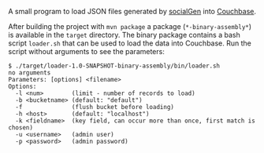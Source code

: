 A small program to load JSON files generated by 
[socialGen](https://github.com/pouriapirz/socialGen) into 
[Couchbase](http://www.couchbase.com/).

After building the project with `mvn package` a package (`*-binary-assembly*`) is available in the `target` directory.
The binary package contains a bash script `loader.sh` that can be used to load the data into Couchbase.
Run the script without arguments to see the parameters:

    $ ./target/loader-1.0-SNAPSHOT-binary-assembly/bin/loader.sh
    no arguments
    Parameters: [options] <filename>
    Options:
      -l <num>        (limit - number of records to load)
      -b <bucketname> (default: "default")
      -f              (flush bucket before loading)
      -h <host>       (default: "localhost")
      -k <fieldname>  (key field, can occur more than once, first match is chosen)
      -u <username>   (admin user)
      -p <password>   (admin password)
